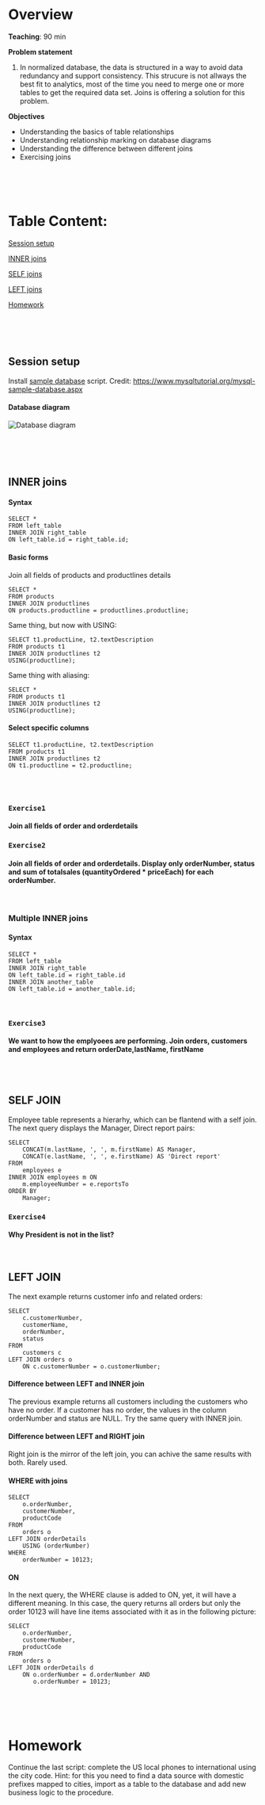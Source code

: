 # Overview

**Teaching**: 90 min

**Problem statement**
1. In normalized database, the data is structured in a way to avoid data redundancy and support consistency. This strucure is not allways the best fit to analytics, most of the time you need to merge one or more tables to get the required data set. Joins is offering a solution for this problem.  


**Objectives**
* Understanding the basics of table relationships 
* Understanding relationship marking on database diagrams
* Understanding the difference between different joins
* Exercising joins



<br/><br/><br/>

# Table Content:
[Session setup](#setup)

[INNER joins](#inner)

[SELF joins](#self)

[LEFT joins](#left)

[Homework](#homework)  


<br/><br/><br/>
<a name="setup"/>
## Session setup

Install [sample database](/SQL5/sampledatabase_create.sql?raw=true) script. Credit: https://www.mysqltutorial.org/mysql-sample-database.aspx

#### Database diagram
![Database diagram](/SQL5/sampledatabase_diagram.png)

<br/><br/><br/>
<a name="inner"/>
## INNER joins

#### Syntax 
```
SELECT *
FROM left_table
INNER JOIN right_table
ON left_table.id = right_table.id;
```


#### Basic forms
Join all fields of products and productlines details

```
SELECT * 
FROM products 
INNER JOIN productlines  
ON products.productline = productlines.productline;
```

Same thing, but now with USING:
```
SELECT t1.productLine, t2.textDescription
FROM products t1
INNER JOIN productlines t2 
USING(productline);
```

Same thing with aliasing:
```
SELECT *
FROM products t1
INNER JOIN productlines t2 
USING(productline);
```

#### Select specific columns
```
SELECT t1.productLine, t2.textDescription
FROM products t1
INNER JOIN productlines t2 
ON t1.productline = t2.productline;
```

<br/><br/>
### `Exercise1` 
#### Join all fields of order and orderdetails


### `Exercise2` 
#### Join all fields of order and orderdetails. Display only orderNumber, status and sum of totalsales (quantityOrdered * priceEach) for each orderNumber. 

<br/>



### Multiple INNER joins

#### Syntax 
```
SELECT *
FROM left_table
INNER JOIN right_table
ON left_table.id = right_table.id
INNER JOIN another_table
ON left_table.id = another_table.id;
```

<br/>

### `Exercise3` 
#### We want to how the emplyoees are performing. Join orders, customers and employees and return orderDate,lastName, firstName

<br/><br/>

## SELF JOIN

Employee table represents a hierarhy, which can be flantend with a self join. The next query displays the Manager, Direct report pairs:

```
SELECT 
    CONCAT(m.lastName, ', ', m.firstName) AS Manager,
    CONCAT(e.lastName, ', ', e.firstName) AS 'Direct report'
FROM
    employees e
INNER JOIN employees m ON 
    m.employeeNumber = e.reportsTo
ORDER BY 
    Manager;
```

### `Exercise4` 
#### Why President is not in the list?

<br>

## LEFT JOIN

The next example returns customer info and related orders:

```
SELECT
    c.customerNumber,
    customerName,
    orderNumber,
    status
FROM
    customers c
LEFT JOIN orders o 
    ON c.customerNumber = o.customerNumber;
```

#### Difference between LEFT and INNER join
The previous example returns all customers including the customers who have no order. If a customer has no order, the values in the column orderNumber and status are NULL. Try the same query with INNER join.

#### Difference between LEFT and RIGHT join
Right join is the mirror of the left join, you can achive the same results with both. Rarely used.

#### WHERE with joins
```
SELECT 
    o.orderNumber, 
    customerNumber, 
    productCode
FROM
    orders o
LEFT JOIN orderDetails 
    USING (orderNumber)
WHERE
    orderNumber = 10123;
```

#### ON 

In the next query, the WHERE clause is added to ON, yet, it will have a different meaning. In this case, the query returns all orders but only the order 10123 will have line items associated with it as in the following picture:
```
SELECT 
    o.orderNumber, 
    customerNumber, 
    productCode
FROM
    orders o
LEFT JOIN orderDetails d 
    ON o.orderNumber = d.orderNumber AND 
       o.orderNumber = 10123;
```


<br/><br/><br/>
<a name="homework"/>
# Homework

Continue the last script: complete the US local phones to international using the city code. Hint: for this you need to find a data source with domestic prefixes mapped to cities, import as a table to the database and add new business logic to the procedure.






